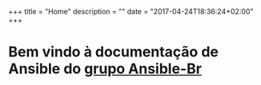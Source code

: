 +++
title = "Home"
description = ""
date = "2017-04-24T18:36:24+02:00"
+++
# Bem vindo à documentação de Ansible do [grupo Ansible-Br](https://t.me/ansiblebr)
